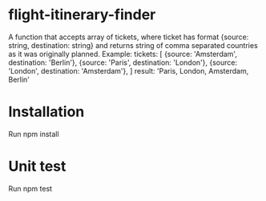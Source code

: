 # flight-itinerary-finder

A function that accepts array of tickets, where ticket has format {source: string, destination: string} and returns string of comma separated countries as it was originally planned.
Example:
tickets: [
{source: 'Amsterdam', destination: 'Berlin'},
{source: 'Paris', destination: 'London'},
{source: 'London', destination: 'Amsterdam'},
]
result: 'Paris, London, Amsterdam, Berlin'

# Installation
Run npm install
# Unit test
Run npm test

